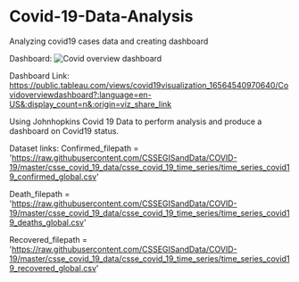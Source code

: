 # Covid-19-Data-Analysis
Analyzing covid19 cases data and creating dashboard

Dashboard:
![Covid overview dashboard](https://user-images.githubusercontent.com/31538546/179422205-5292f643-66e8-4c19-9428-99994d226e4b.png)

Dashboard Link: https://public.tableau.com/views/covid19visualization_16564540970640/Covidoverviewdashboard?:language=en-US&:display_count=n&:origin=viz_share_link

Using Johnhopkins Covid 19 Data to perform analysis and produce a dashboard on Covid19 status.


Dataset links:
Confirmed_filepath = 'https://raw.githubusercontent.com/CSSEGISandData/COVID-19/master/csse_covid_19_data/csse_covid_19_time_series/time_series_covid19_confirmed_global.csv'

Death_filepath = 'https://raw.githubusercontent.com/CSSEGISandData/COVID-19/master/csse_covid_19_data/csse_covid_19_time_series/time_series_covid19_deaths_global.csv'

Recovered_filepath = 'https://raw.githubusercontent.com/CSSEGISandData/COVID-19/master/csse_covid_19_data/csse_covid_19_time_series/time_series_covid19_recovered_global.csv'

